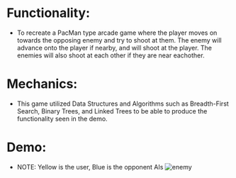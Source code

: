 # Functionality:
- To recreate a PacMan type arcade game where the player moves on towards the opposing enemy and try to shoot at them. The enemy will advance onto the player if nearby, and will shoot at the player. The enemies will also shoot at each other if they are near eachother. 

# Mechanics:
- This game utilized Data Structures and Algorithms such as Breadth-First Search, Binary Trees, and Linked Trees to be able to produce the functionality seen in the demo.

# Demo:
- NOTE: Yellow is the user, Blue is the opponent AIs
![enemy](https://user-images.githubusercontent.com/44532267/216748744-bd7a5d73-1f94-4fba-8c7b-3333ca67f3d0.gif)
